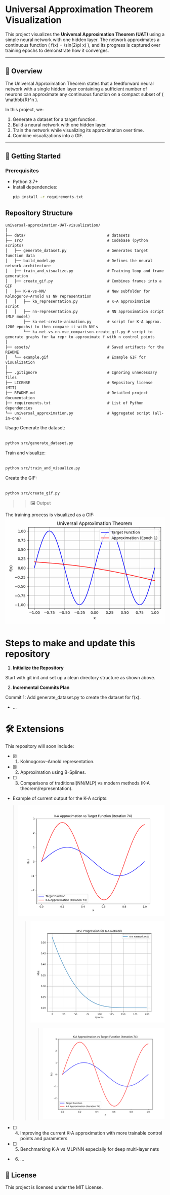 # Universal Approximation Theorem Visualization

This project visualizes the **Universal Approximation Theorem (UAT)** using a simple neural network with one hidden layer. The network approximates a continuous function \( f(x) = \sin(2\pi x) \), and its progress is captured over training epochs to demonstrate how it converges.

---

## 🧠 Overview

The Universal Approximation Theorem states that a feedforward neural network with a single hidden layer containing a sufficient number of neurons can approximate any continuous function on a compact subset of \( \mathbb{R}^n \).

In this project, we:
1. Generate a dataset for a target function.
2. Build a neural network with one hidden layer.
3. Train the network while visualizing its approximation over time.
4. Combine visualizations into a GIF.

---

## 🚀 Getting Started

### Prerequisites
- Python 3.7+
- Install dependencies:
  ```bash
  pip install -r requirements.txt
  ```


## **Repository Structure**
```plaintext
universal-approximation-UAT-visualization/
│
├── data/                                    # datasets
├── src/                                     # Codebase (python scripts)
│   ├── generate_dataset.py                  # Generates target function data
│   ├── build_model.py                       # Defines the neural network architecture
│   ├── train_and_visualize.py               # Training loop and frame generation
│   ├── create_gif.py                        # Combines frames into a GIF
│   ├── K-A-vs-NN/                           # New subfolder for Kolmogorov-Arnold vs NN representation
│   │   ├── ka_representation.py             # K-A approximation script
│   │   ├── nn-representation.py             # NN approximation script (MLP model)
        ├── ka-net-create-animation.py       # script for K-A approx. (200 epochs) to then compare it with NN's
        └── ka-net-vs-nn-mse_comparison-create_gif.py # script to generate graphs for ka repr to approximate f with n control points
│
├── assets/                                  # Saved artifacts for the README
│   └── example.gif                          # Example GIF for visualization
│
├── .gitignore                               # Ignoring unnecessary files
├── LICENSE                                  # Repository license (MIT)
├── README.md                                # Detailed project documentation
├── requirements.txt                         # List of Python dependencies
└── universal_approximation.py               # Aggregated script (all-in-one)
```


Usage
Generate the dataset:

```bash

python src/generate_dataset.py
```


Train and visualize:

```bash

python src/train_and_visualize.py
```


Create the GIF:

```bash

python src/create_gif.py
```


>> 🖼️ Output

The training process is visualized as a GIF:
![Universal Approximation Theorem With B-Splines Visualization](assets/universal_approximation1hiddenLayer.gif)


# Steps to make and update this repository

1. **Initialize the Repository**

  Start with git init and set up a clean directory structure as shown above.



2. **Incremental Commits Plan**

  Commit 1: Add generate_dataset.py to create the dataset for f(x).
  - ...



# 🛠️ Extensions
  This repository will soon include:

  - [x] 1. Kolmogorov–Arnold representation.
  - [x] 2. Approximation using B-Splines.
  - [ ] 3. Comparisons of traditional(NN/MLP) vs modern methods (K-A theorem/representation).

  - Example of current output for the K-A scripts:
  
  > ![K-A approximating f(x)=sin(2*pi*x) using the ka-representation python script](assets/K-A-approx1.png)
  >> ![K-A approximating f(x)=sin(2*pi*x) using the ka-representation python script with 3 control points (splines with degree 3)](assets/3-cntrl-pts_K-A-N-approximation-MSE.png)
  >>> ![MSE of K-A approximation of f(x)=sin(2*pi*x) using the ka-representation python script with 3 control points (splines with degree 3)](assets/K-A-approx1.png)

  - [ ] 4. Improving the current K-A approximation with more trainable control points and parameters
  - [ ] 5. Benchmarking K-A vs MLP/NN especially for deep multi-layer nets
  - 6. ...

    
## 📜 License
  This project is licensed under the MIT License.


